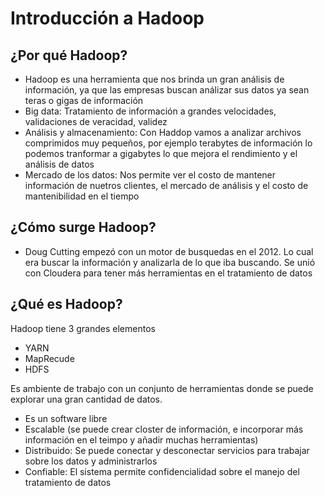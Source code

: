 # Introducción a Hadoop

## ¿Por qué Hadoop?
- Hadoop es una herramienta que nos brinda un gran análisis de información, ya que las empresas buscan análizar sus datos ya sean teras o gigas de información
- Big data: Tratamiento de información a grandes velocidades, validaciones de veracidad, validez
- Análisis y almacenamiento: Con Haddop vamos a analizar archivos comprimidos muy pequeños, por ejemplo terabytes de información lo podemos tranformar a gigabytes lo que mejora el rendimiento y el análisis de datos
- Mercado de los datos: Nos permite ver el costo de mantener información de nuetros clientes, el mercado de análisis y el costo de mantenibilidad en el tiempo
## ¿Cómo surge Hadoop?
- Doug Cutting empezó con un motor de busquedas en el 2012. Lo cual era buscar la información y analizarla de lo que iba buscando. Se unió con Cloudera para tener más herramientas en el tratamiento de datos
## ¿Qué es Hadoop?
Hadoop tiene 3 grandes elementos
- YARN
- MapRecude
- HDFS

Es ambiente de trabajo con un conjunto de herramientas donde se puede explorar una gran cantidad de datos. 
- Es un software libre 
- Escalable (se puede crear closter de información, e incorporar más información en el teimpo y añadir muchas herramientas)
- Distribuido: Se puede conectar y desconectar servicios para trabajar sobre los datos y administrarlos
- Confiable: El sistema permite confidencialidad sobre el manejo del tratamiento de datos
